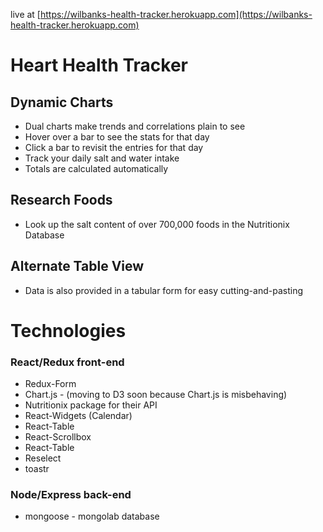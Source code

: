 live at [https://wilbanks-health-tracker.herokuapp.com](https://wilbanks-health-tracker.herokuapp.com)

# Heart Health Tracker

## Dynamic Charts
* Dual charts make trends and correlations plain to see
* Hover over a bar to see the stats for that day
* Click a bar to revisit the entries for that day
* Track your daily salt and water intake
* Totals are calculated automatically
## Research Foods
* Look up the salt content of over 700,000 foods in the Nutritionix Database
## Alternate Table View
* Data is also provided in a tabular form for easy cutting-and-pasting

# Technologies

### React/Redux front-end
* Redux-Form
* Chart.js - (moving to D3 soon because Chart.js is misbehaving)
* Nutritionix package for their API
* React-Widgets (Calendar)
* React-Table
* React-Scrollbox
* React-Table
* Reselect
* toastr

### Node/Express back-end
* mongoose - mongolab database